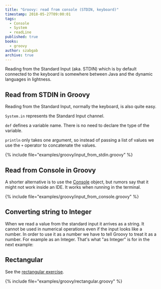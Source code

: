 ```yaml
---
title: "Groovy: read from console (STDIN, keyboard)"
timestamp: 2018-05-27T09:00:01
tags:
  - Console
  - System
  - readLine
published: true
books:
  - groovy
author: szabgab
archive: true
---
```



Reading from the Standard Input (aka. STDIN) which is by default connected to the keyboard is somewhere between
Java and the dynamic languages in lightness.


## Read from STDIN in Groovy

Reading from the Standard Input, normally the keyboard, is also quite easy.

`System.in` represents the Standard Input channel.

`def` defines a variable name. There is no need to declare the type of the variable.

`println` only takes one argument, so instead of passing a list of values we use the `+`
operator to concatenate the values.

{% include file="examples/groovy/input_from_stdin.groovy" %}

## Read from Console in Groovy

A shorter alternative is to use the [Console](https://docs.oracle.com/javase/7/docs/api/java/io/Console.html) object, but rumors say that it might not work inside an IDE. It works when running in the terminal.

{% include file="examples/groovy/input_from_console.groovy" %}

## Converting string to Integer

When we read a value from the standard input it arrives as a string. It cannot be used in numerical operations
even if the input looks like a number.
In order to use it as a number we have to tell Groovy to treat it as a number. For example as an Integer.
That's what "as Integer" is for in the next example:

## Rectangular

See the [rectangular exercise](/exercise-rectangular).

{% include file="examples/groovy/rectangular.groovy" %}


